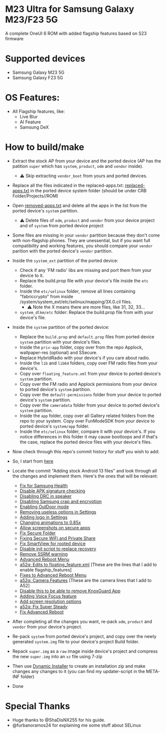 # M23 Ultra for Samsung Galaxy M23/F23 5G
A complete OneUI 6 ROM with added flagship features based on S23 firmware

# Supported devices
- Samsung Galaxy M23 5G
- Samsung Galaxy F23 5G

# OS Features:
- All Flagship features, like:
  - Live Blur
  - AI Feature
  - Samsung DeX

# How to build/make
- Extract the stock AP from your device and the ported device (AP has the patition `super` which has `system`, `product`, `odm` and `vendor` inside).
  - ⚠️ Skip extracting `vendor_boot` from yours and ported devices.
- Replace all the files indicated in the replaced-apps.txt: [replaced-apps.txt](https://github.com/Aflaungos/M23Ultra/blob/Android14/replaced-apps.txt) in the ported device system folder (should be under CRB Folder/Projects/<PROJECTNAME>/ROM)
- Open [removed-apps.txt](https://github.com/Aflaungos/M23Ultra/blob/Android14/removed-apps.txt) and delete all the apps in the list from the ported device's `system` partition.
  - ⚠️ Delete files of `odm`, `product` and `vendor` from your device project and of `system` from ported device project
- Some files are missing in your `vendor` partition because they don't come with non-flagship phones. They are unessential, but if you want full compatibility and working features, you should compare your `vendor` parition with the ported device's `vendor` partition.
- Inside the `system_ext` partition of the ported device:
  - Check if any 'FM radio' libs are missing and port them from your device to it.
  - Replace the build.prop file with your device's file inside the `etc` folder.
  - Inside the `etc/selinux` folder, remove all lines containing "fabriccrypto" from inside /system/system_ext/etc/selinux/mapping/3X.0.cil files.
    - ⚠️ Note the X means there are more files, like 31, 32, 33...
  - `system_dlkm/etc` folder: Replace the build.prop file from with your device's file.
- Inside the `system` partition of the ported device:
  - Replace the `build.prop` and `default.prop` files from ported device `system` partition with your device's files.
  - Inside the `priv-app` folder, copy over from the repo Applock, wallpaper-res (optional) and SSecure.
  - Replace HybridRadio with your device's if you care about radio.
  - Inside the `lib` and `lib64` folders, copy over FM radio files from your device's.
  - Copy over `floating_feature.xml` from your device to ported device's `system` partition.
  - Copy over the FM radio and Applock permissions from your device to ported device's `system` partition.
  - Copy over the `default-permissions` folder from your device to ported device's `system` partition.
  - Copy over the `cameradata` folder from your device to ported device's `system` partition.
  - Inside the `app` folder, copy over all Gallery related folders from the repo to your system. Copy over FunModeSDK from your device to ported device's `system/app` folder.
  - Inside the `etc/selinux` folder, compare it with your device's. If you notice differences in this folder it may cause bootloops and if that's the case, replace the ported device files with your device's files.
- Now check through this repo's commit history for stuff you wish to add:
- So, I start from [here](https://github.com/Aflaungos/M23Ultra/commits/Android13?before=b32d24ce9b931940855112b6e3a5db993b77f6b2+105&branch=Android13&qualified_name=refs%2Fheads%2FAndroid13)
- Locate the commit "Adding stock Android 13 files" and look through all the changes and implement them. Here's the ones that will be relevant:
  - [Fix for Samsung Health](https://github.com/Aflaungos/M23Ultra/commit/d97ec1672fe9e1b3f8c241ec96b3c0a9e096bfea)
  - [Disable APK signature checking](https://github.com/Aflaungos/M23Ultra/commit/e9fca1cedf2405c9f84dc2ee4aafa018e59de464)
  - [Disabling DRC in speaker](https://github.com/Aflaungos/M23Ultra/commit/89c3379735ee105fe30a938254972f893253557a)
  - [Disabling Samsung crap and encryption](https://github.com/Aflaungos/M23Ultra/commit/dc8a0872d0362dc7a1a723623558a73336193975) 
  - [Enabling OutDoor mode](https://github.com/Aflaungos/M23Ultra/commit/fa56e82d3d79d10a728a1e9fc0323eb53fb34dcd)
  - [Removing useless options in Settings](https://github.com/Aflaungos/M23Ultra/commit/01b48662a153a3c733fd8f24e4617ea8a0039b6d)
  - [Adding logo in Settings](https://github.com/Aflaungos/M23Ultra/commit/30a30eaded2d6ee247ef926c51f9342eb5b5c36f)
  - [Changing animations to 0.85x](https://github.com/Aflaungos/M23Ultra/commit/8042eb7f01155785e07ebf2da81cd1fd370cb4eb)
  - [Allow screenshots on secure apps](https://github.com/Aflaungos/M23Ultra/commit/c2cc85818df4fe040b4f89ca8f9b78e939b211b4)
  - [Fix Secure Folder](https://github.com/Aflaungos/M23Ultra/commit/8d5d613a133619d1a6dc98354aa9d6ffd1439bef)
  - [Fixing Secure WiFi and Private Share](https://github.com/Aflaungos/M23Ultra/commit/f26002dce2215824be076060c3ba59b84e6757db)
  - [Fix SmartView for rooted device](https://github.com/Aflaungos/M23Ultra/commit/daab0463d26e9411a98a60e63ea1e73026bad0ee)
  - [Disable init script to replace recovery](https://github.com/Aflaungos/M23Ultra/commit/a19c12d7c799fddb641afc0746eec6aeb57d7894) 
  - [Remove SSRM warning](https://github.com/Aflaungos/M23Ultra/commit/20e007bd742f25d4a2cac204deec575f16d3a012)
  - [Advanced Reboot Menu](https://github.com/Aflaungos/M23Ultra/commit/911bf1943c19007e4ed232c57ff08ebe431d94d5)
  - [a52q: Edits to floating_feature.xml](https://github.com/Aflaungos/M23Ultra/commit/78c1819c4d3ab53fa8a0840869fd3afacd65e506) [These are the lines that I add to enable flagship_features]
  - [Fixes to Advanced Reboot Menu](https://github.com/Aflaungos/M23Ultra/commit/afbc1b241b49b267607e245b1c0fb2bf2405a4ca)
  - [a52q: Camera Features](https://github.com/Aflaungos/M23Ultra/commit/dff7dac00ea60b03e6df9c239e215f85eb921620) [These are the camera lines that I add to A52]
  - [Disable this to be able to remove KnoxGuard App](https://github.com/ShaDisNX255/NcX-S21FE/commit/e9e8ada401d4d227163859a73bef575d5bcdb3fc)
  - [Adding Voice Focus feature](https://github.com/Aflaungos/M23Ultra/commit/ccad1a78d661eac8f3afe72cf14caff7b13129a7) 
  - [Add screen resolution options](https://github.com/Aflaungos/M23Ultra/commit/8fb628abbc513bfb5815ab0d859f45450c98d94e)
  - [a52q: Fix Super Steady](https://github.com/Aflaungos/M23Ultra/commit/efa035271ad45a4118f306199e7b7994a3eda233) 
  - [Fix Advanced Reboot](https://github.com/Aflaungos/M23Ultra/commit/23df55abfda68a6929de240daea2aef1adca3fb8)
- After completing all the changes you want, re-pack `odm`, `product` and `vendor` from your device's project.
- Re-pack `system` from ported device's project, and copy over the newly generated `system.img` file to your device's project Build folder.
- Repack `super.img` as a `raw` image inside device's project and compress the new `super.img` into an `xz` file using 7-zip
- Then use [Dynamic Installer](https://forum.xda-developers.com/t/zip-dual-installer-dynamic-installer-stable-4-7-b3-android-10-or-earlier.4279541/) to create an installation zip and make changes any changes to it (you can find my updater-script in the META-INF folder)
  
- Done

# Special Thanks
- Huge thanks to @ShaDisNX255 for his guide.
- @furbanoramos24 for explaining me some stuff about SELinux
